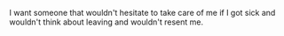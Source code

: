 
I want someone that wouldn't hesitate to take care of me if I got sick and wouldn't think about leaving and wouldn't resent me.
